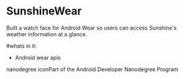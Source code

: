 # SunshineWear

Built a watch face for Android Wear so users can access Sunshine's weather information at a glance.

#whats in it:
* Android wear apis

nanodegree iconPart of the Android Developer Nanodegree Program
